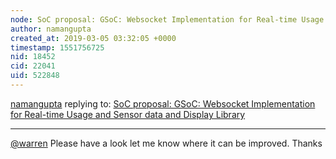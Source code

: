 ```yaml
---
node: SoC proposal: GSoC: Websocket Implementation for Real-time Usage and Sensor data and Display Library
author: namangupta
created_at: 2019-03-05 03:32:05 +0000
timestamp: 1551756725
nid: 18452
cid: 22041
uid: 522848
---
```




[namangupta](../profile/namangupta) replying to: [SoC proposal: GSoC: Websocket Implementation for Real-time Usage and Sensor data and Display Library](../notes/namangupta/03-02-2019/soc-proposal)

----
 [@warren](/profile/warren) Please have a look let me know where it can be improved.
Thanks